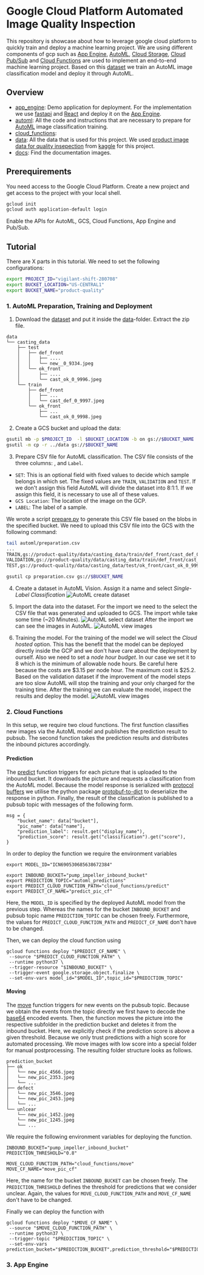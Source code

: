 # Google Cloud Platform Automated Image Quality Inspection
This repository is showcase about how to leverage google cloud platform to quickly train and deploy a machine learning project. We are using different components of gcp such as [App Engine](https://cloud.google.com/appengine), [AutoML](https://cloud.google.com/automl), [Cloud Storage](https://cloud.google.com/storage), [Cloud Pub/Sub](https://cloud.google.com/pubsub) and [Cloud Functions](https://cloud.google.com/functions) are used to implement an end-to-end machine learning project. Based on this [dataset](https://www.kaggle.com/ravirajsinh45/real-life-industrial-dataset-of-casting-product) we train an AutoML image classification model and deploy it through AutoML.

## Overview
- [app_engine](app_engine/): Demo application for deployment. For the implementation we use [fastapi](https://fastapi.tiangolo.com/) and [React](https://reactjs.org/) and deploy it on the [App Engine](https://cloud.google.com/appengine).
- [automl](automl/): All the code and instructions that are necessary to prepare for [AutoML](https://cloud.google.com/automl) image classification training.
- [cloud_functions](cloud_functions):
- [data](data/): All the data that is used for this project. We used [product image data for quality insepection](https://www.kaggle.com/ravirajsinh45/real-life-industrial-dataset-of-casting-product) from [kaggle](https://www.kaggle.com/) for this project. 
- [docs](docs/): Find the documentation images. 


## Prerequirements
You need access to the Google Cloud Platform. Create a new project and get access to the project with your local shell.
```sh
gcloud init
gcloud auth application-default login
```

Enable the APIs for AutoML, GCS, Cloud Functions, App Engine and Pub/Sub.

## Tutorial
There are X parts in this tutorial. We need to set the following configurations:
```sh
export PROJECT_ID="vigilant-shift-280708"
export BUCKET_LOCATION="US-CENTRAL1"
export BUCKET_NAME="product-quality"
```

### 1. AutoML Preparation, Training and Deployment
1. Download the [dataset](https://www.kaggle.com/ravirajsinh45/real-life-industrial-dataset-of-casting-product) and put it inside the [data](data/)-folder. Extract the zip file.
```
data
└── casting_data
    ├── test
    │   ├── def_front
    │   │   ├── ....
    │   │   └── new__0_9334.jpeg
    │   └── ok_front
    │       ├── ....
    │       └── cast_ok_0_9996.jpeg
    └── train
        ├── def_front
        │   ├── ...
        │   └── cast_def_0_9997.jpeg
        └── ok_front
            ├── ...
            └── cast_ok_0_9998.jpeg
```

2. Create a GCS bucket and upload the data:
```sh
gsutil mb -p $PROJECT_ID  -l $BUCKET_LOCATION -b on gs://$BUCKET_NAME
gsutil -m cp -r ../data gs://$BUCKET_NAME
```

3. Prepare CSV file for AutoML classification. The CSV file consists of the three columns: ,  and `Label`.
- `SET`: This is an optional field with fixed values to decide which sample belongs in which set. The fixed values are `TRAIN`, `VALIDATION` and `TEST`. If we don't assign this field AutoML will divide the dataset into 8:1:1. If we assign this field, it is necessary to use all of these values.
- `GCS Location`: The location of the image on the GCP.
- `LABEL`: The label of a sample.

We wrote a script [prepare.py](automl/prepare.py) to generate this CSV file based on the blobs in the specified bucket. We need to upload this CSV file into the GCS with the following command:
```sh
tail automl/preparation.csv
...
TRAIN,gs://product-quality/data/casting_data/train/def_front/cast_def_0_3105.jpeg,Defect
VALIDATION,gs://product-quality/data/casting_data/train/def_front/cast_def_0_3107.jpeg,Defect
TEST,gs://product-quality/data/casting_data/test/ok_front/cast_ok_0_9996.jpeg,Ok

gsutil cp preparation.csv gs://$BUCKET_NAME
```

4. Create a dataset in AutoML Vision. Assign it a name and select *Single-Label Classification* 
![AutoML create dataset](docs/automl_create_dataset.png)

5. Import the data into the dataset. For the import we need to the select the CSV file that was generated and uploaded to GCS. The import while take some time (~20 Minutes). 
![AutoML select dataset](docs/automl_select_dataset.png)
After the import we can see the images in AutoML.
![AutoML view images](docs/automl_view_images.png) 

6. Training the model. For the training of the model we will select the *Cloud hosted* option. This has the benefit that the model can be deployed directly inside the GCP and we don't have care about the deployment by ourself. Also we need to set a *node hour budget*. In our case we set it to 8 which is the minimum of allowable node hours. Be careful here because the costs are \$3.15 per node hour. The maximum cost is \$25.2. Based on the validation dataset if the improvement of the model steps are too slow AutoML will stop the training and your only charged for the training time. After the training we can evaluate the model, inspect the results and deploy the model. 
![AutoML view images](docs/automl_evaluate.png) 

### 2. Cloud Functions

In this setup, we require two cloud functions. The first function classifies new images via the AutoML model and publishes the prediction result to pubsub. The second function takes the prediction results and distributes the inbound pictures accordingly.

#### Prediction

The [predict](cloud_functions/predict) function triggers for each picture that is uploaded to the inbound bucket. It downloads the picture and requests a classification from the AutoML model. Because the model response is serialized with [protocol buffers](https://developers.google.com/protocol-buffers) we utilise the python package [protobuf-to-dict](https://pypi.org/project/protobuf-to-dict/) to deserialize the response in python. Finally, the result of the classification is published to a pubsub topic with messages of the following form.
```
msg = {
    "bucket_name": data["bucket"],
    "pic_name": data["name"],
    "prediction_label": result.get("display_name"),
    "prediction_score": result.get("classification").get("score"),
}
```
In order to deploy the function we require the environment variables
```
export MODEL_ID="ICN690530685638672384"

export INBOUND_BUCKET="pump_impeller_inbound_bucket"
export PREDICTION_TOPIC="automl_predictions"
export PREDICT_CLOUD_FUNCTION_PATH="cloud_functions/predict"
export PREDICT_CF_NAME="predict_pic_cf"
```
Here, the `MODEL_ID` is specified by the deployed AutoML model from the previous step.  Whereas the names for the bucket `INBOUND_BUCKET` and pubsub topic name `PREDICTION_TOPIC` can be chosen freely.
 Furthermore, the values for `PREDICT_CLOUD_FUNCTION_PATH` and `PREDICT_CF_NAME` don't have to be changed.

Then, we can deploy the cloud function using
```
gcloud functions deploy "$PREDICT_CF_NAME" \
 --source "$PREDICT_CLOUD_FUNCTION_PATH" \
 --runtime python37 \
 --trigger-resource "$INBOUND_BUCKET" \
 --trigger-event google.storage.object.finalize \
 --set-env-vars model_id="$MODEL_ID",topic_id="$PREDICTION_TOPIC"
```

#### Moving

The [move](cloud_functions/move) function triggers for new events on the pubsub topic. Because we obtain the events from the topic directly we first have to decode the [base64](https://docs.python.org/3/library/base64.html) encoded events. Then, the function moves the picture into the respective subfolder in the prediction bucket and deletes it from the inbound bucket. Here, we explicitly check if the prediction score is above a given threshold. Because we only trust predictions with a high score for automated processing. We move images with low score into a special folder for manual postprocessing. The resulting folder structure looks as follows.   
```
prediction_bucket
├── ok
│   └── new_pic_4566.jpeg
│   └── new_pic_2353.jpeg
│   └── ...
├── defect
│   └── new_pic_3546.jpeg
│   └── new_pic_2453.jpeg
│   └── ...
└── unlcear
    └── new_pic_1452.jpeg
    └── new_pic_1245.jpeg
    └── ...
```


We require the following environment variables for deploying the function.
```
INBOUND_BUCKET="pump_impeller_inbound_bucket"
PREDICTION_THRESHOLD="0.8"

MOVE_CLOUD_FUNCTION_PATH="cloud_functions/move"
MOVE_CF_NAME="move_pic_cf"
```
Here, the name for the bucket `INBOUND_BUCKET` can be chosen freely. The `PREDICTION_THRESHOLD` defines the threshold for predictions that we consider unclear. Again, the values for `MOVE_CLOUD_FUNCTION_PATH` and `MOVE_CF_NAME` don't have to be changed.

Finally we can deploy the function with
```
gcloud functions deploy "$MOVE_CF_NAME" \
 --source "$MOVE_CLOUD_FUNCTION_PATH" \
 --runtime python37 \
 --trigger-topic "$PREDICTION_TOPIC" \
 --set-env-vars prediction_bucket="$PREDICTION_BUCKET",prediction_threshold="$PREDICTION_THRESHOLD"
```

### 3. App Engine 


